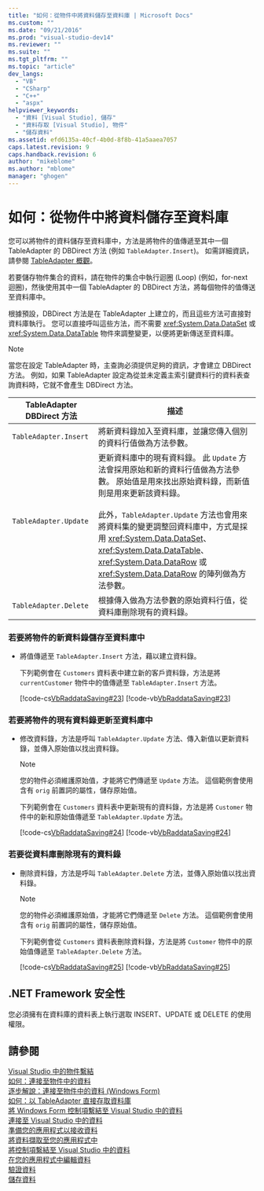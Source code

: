 ```yaml
---
title: "如何：從物件中將資料儲存至資料庫 | Microsoft Docs"
ms.custom: ""
ms.date: "09/21/2016"
ms.prod: "visual-studio-dev14"
ms.reviewer: ""
ms.suite: ""
ms.tgt_pltfrm: ""
ms.topic: "article"
dev_langs: 
  - "VB"
  - "CSharp"
  - "C++"
  - "aspx"
helpviewer_keywords: 
  - "資料 [Visual Studio], 儲存"
  - "資料存取 [Visual Studio], 物件"
  - "儲存資料"
ms.assetid: efd6135a-40cf-4b0d-8f8b-41a5aaea7057
caps.latest.revision: 9
caps.handback.revision: 6
author: "mikeblome"
ms.author: "mblome"
manager: "ghogen"
---
```

# 如何：從物件中將資料儲存至資料庫
您可以將物件的資料儲存至資料庫中，方法是將物件的值傳遞至其中一個 TableAdapter 的 DBDirect 方法 \(例如 `TableAdapter.Insert`\)。  如需詳細資訊，請參閱 [TableAdapter 概觀](../data-tools/tableadapter-overview.md)。  
  
 若要儲存物件集合的資料，請在物件的集合中執行迴圈 \(Loop\) \(例如，for\-next 迴圈\)，然後使用其中一個 TableAdapter 的 DBDirect 方法，將每個物件的值傳送至資料庫中。  
  
 根據預設，DBDirect 方法是在 TableAdapter 上建立的，而且這些方法可直接對資料庫執行。  您可以直接呼叫這些方法，而不需要 <xref:System.Data.DataSet> 或 <xref:System.Data.DataTable> 物件來調整變更，以便將更新傳送至資料庫。  
  
> [!NOTE]
>  當您在設定 TableAdapter 時，主查詢必須提供足夠的資訊，才會建立 DBDirect 方法。  例如，如果 TableAdapter 設定為從並未定義主索引鍵資料行的資料表查詢資料時，它就不會產生 DBDirect 方法。  
  
|TableAdapter DBDirect 方法|描述|  
|------------------------------|--------|  
|`TableAdapter.Insert`|將新資料錄加入至資料庫，並讓您傳入個別的資料行值做為方法參數。|  
|`TableAdapter.Update`|更新資料庫中的現有資料錄。  此 `Update` 方法會採用原始和新的資料行值做為方法參數。  原始值是用來找出原始資料錄，而新值則是用來更新該資料錄。<br /><br /> 此外，`TableAdapter.Update` 方法也會用來將資料集的變更調整回資料庫中，方式是採用 <xref:System.Data.DataSet>、<xref:System.Data.DataTable>、<xref:System.Data.DataRow> 或 <xref:System.Data.DataRow> 的陣列做為方法參數。|  
|`TableAdapter.Delete`|根據傳入做為方法參數的原始資料行值，從資料庫刪除現有的資料錄。|  
  
### 若要將物件的新資料錄儲存至資料庫中  
  
-   將值傳遞至 `TableAdapter.Insert` 方法，藉以建立資料錄。  
  
     下列範例會在 `Customers` 資料表中建立新的客戶資料錄，方法是將 `currentCustomer` 物件中的值傳遞至 `TableAdapter.Insert` 方法。  
  
     [!code-cs[VbRaddataSaving#23](../data-tools/codesnippet/CSharp/save-data-from-an-object-to-a-database_1.cs)]
     [!code-vb[VbRaddataSaving#23](../data-tools/codesnippet/VisualBasic/save-data-from-an-object-to-a-database_1.vb)]  
  
### 若要將物件的現有資料錄更新至資料庫中  
  
-   修改資料錄，方法是呼叫 `TableAdapter.Update` 方法、傳入新值以更新資料錄，並傳入原始值以找出資料錄。  
  
    > [!NOTE]
    >  您的物件必須維護原始值，才能將它們傳遞至 `Update` 方法。  這個範例會使用含有 `orig` 前置詞的屬性，儲存原始值。  
  
     下列範例會在 `Customers` 資料表中更新現有的資料錄，方法是將 `Customer` 物件中的新和原始值傳遞至 `TableAdapter.Update` 方法。  
  
     [!code-cs[VbRaddataSaving#24](../data-tools/codesnippet/CSharp/save-data-from-an-object-to-a-database_2.cs)]
     [!code-vb[VbRaddataSaving#24](../data-tools/codesnippet/VisualBasic/save-data-from-an-object-to-a-database_2.vb)]  
  
### 若要從資料庫刪除現有的資料錄  
  
-   刪除資料錄，方法是呼叫 `TableAdapter.Delete` 方法，並傳入原始值以找出資料錄。  
  
    > [!NOTE]
    >  您的物件必須維護原始值，才能將它們傳遞至 `Delete` 方法。  這個範例會使用含有 `orig` 前置詞的屬性，儲存原始值。  
  
     下列範例會從 `Customers` 資料表刪除資料錄，方法是將 `Customer` 物件中的原始值傳遞至 `TableAdapter.Delete` 方法。  
  
     [!code-cs[VbRaddataSaving#25](../data-tools/codesnippet/CSharp/save-data-from-an-object-to-a-database_3.cs)]
     [!code-vb[VbRaddataSaving#25](../data-tools/codesnippet/VisualBasic/save-data-from-an-object-to-a-database_3.vb)]  
  
## .NET Framework 安全性  
 您必須擁有在資料庫的資料表上執行選取 INSERT、UPDATE 或 DELETE 的使用權限。  
  
## 請參閱  
 [Visual Studio 中的物件繫結](../data-tools/bind-objects-in-visual-studio.md)   
 [如何：連接至物件中的資料](../Topic/How%20to:%20Connect%20to%20Data%20in%20Objects.md)   
 [逐步解說：連接至物件中的資料 \(Windows Form\)](../Topic/Walkthrough:%20Connecting%20to%20Data%20in%20Objects%20\(Windows%20Forms\).md)   
 [如何：以 TableAdapter 直接存取資料庫](../data-tools/directly-access-the-database-with-a-tableadapter.md)   
 [將 Windows Form 控制項繫結至 Visual Studio 中的資料](../data-tools/bind-windows-forms-controls-to-data-in-visual-studio.md)   
 [連接至 Visual Studio 中的資料](../data-tools/connecting-to-data-in-visual-studio.md)   
 [準備您的應用程式以接收資料](../Topic/Preparing%20Your%20Application%20to%20Receive%20Data.md)   
 [將資料擷取至您的應用程式中](../data-tools/fetching-data-into-your-application.md)   
 [將控制項繫結至 Visual Studio 中的資料](../data-tools/bind-controls-to-data-in-visual-studio.md)   
 [在您的應用程式中編輯資料](../data-tools/editing-data-in-your-application.md)   
 [驗證資料](../Topic/Validating%20Data.md)   
 [儲存資料](../data-tools/saving-data.md)